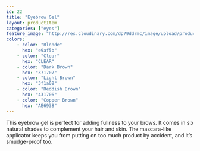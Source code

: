 ```yaml
---
id: 22
title: "Eyebrow Gel"
layout: productItem
categories: ["eyes"]
feature_image: "http://res.cloudinary.com/dp79ddrmc/image/upload/products/eyebrowGel.jpg"
colors:
    - color: "Blonde"
      hex: "e9af5b"
    - color: "Clear"
      hex: "CLEAR"
    - color: "Dark Brown"
      hex: "371707"
    - color: "Light Brown"
      hex: "3f1a08"
    - color: "Reddish Brown"
      hex: "431706"
    - color: "Copper Brown"
      hex: "AE6938"
---
```

This eyebrow gel is perfect for adding fullness to your brows. It comes in six natural shades to complement your hair and skin. The mascara-like applicator keeps you from putting on too much product by accident, and it’s smudge-proof too.